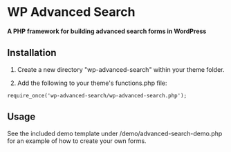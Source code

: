 # WP Advanced Search
**A PHP framework for building advanced search forms in WordPress**

## Installation

1. Create a new directory "wp-advanced-search" within your theme folder.

2. Add the following to your theme's functions.php file:

` require_once('wp-advanced-search/wp-advanced-search.php'); `

## Usage

See the included demo template under /demo/advanced-search-demo.php for an example of how to create your own forms.

